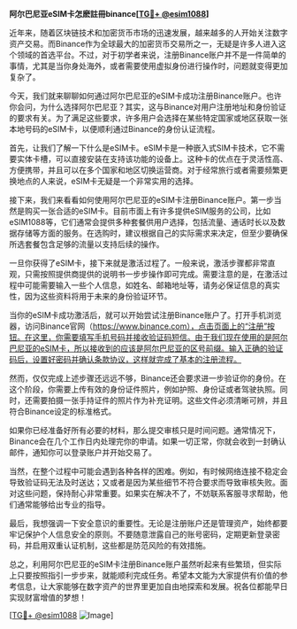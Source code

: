 **阿尔巴尼亚eSIM卡怎麽註冊binance[[TG💪+ @esim1088](https://t.me/s/esim1088)]**

近年来，随着区块链技术和加密货币市场的迅速发展，越来越多的人开始关注数字资产交易。而Binance作为全球最大的加密货币交易所之一，无疑是许多人进入这个领域的首选平台。不过，对于初学者来说，注册Binance账户并不是一件简单的事情，尤其是当你身处海外，或者需要使用虚拟身份进行操作时，问题就变得更加复杂了。

今天，我们就来聊聊如何通过阿尔巴尼亚的eSIM卡成功注册Binance账户。也许你会问，为什么选择阿尔巴尼亚？其实，这与Binance对用户注册地址和身份验证的要求有关。为了满足这些要求，许多用户会选择在某些特定国家或地区获取一张本地号码的eSIM卡，以便顺利通过Binance的身份认证流程。

首先，让我们了解一下什么是eSIM卡。eSIM卡是一种嵌入式SIM卡技术，它不需要实体卡槽，可以直接安装在支持该功能的设备上。这种卡的优点在于灵活性高、方便携带，并且可以在多个国家和地区切换运营商。对于经常旅行或者需要频繁更换地点的人来说，eSIM卡无疑是一个非常实用的选择。

接下来，我们来看看如何使用阿尔巴尼亚的eSIM卡注册Binance账户。第一步当然是购买一张合适的eSIM卡。目前市面上有许多提供eSIM服务的公司，比如eSIM1088等，它们通常会提供多种套餐供用户选择，包括流量、通话时长以及数据存储等方面的服务。在选购时，建议根据自己的实际需求来决定，但至少要确保所选套餐包含足够的流量以支持后续的操作。

一旦你获得了eSIM卡，接下来就是激活过程了。一般来说，激活步骤都非常直观，只需按照提供商提供的说明书一步步操作即可完成。需要注意的是，在激活过程中可能需要输入一些个人信息，如姓名、邮箱地址等，请务必保证信息的真实性，因为这些资料将用于未来的身份验证环节。

当你的eSIM卡成功激活后，就可以开始尝试注册Binance账户了。打开手机浏览器，访问Binance官网（https://www.binance.com），点击页面上的“注册”按钮。在这里，你需要填写手机号码并接收验证码短信。由于我们现在使用的是阿尔巴尼亚的eSIM卡，所以接收到的应该是阿尔巴尼亚的区号前缀。输入正确的验证码后，设置好密码并确认条款协议，这样就完成了基本的注册流程。

然而，仅仅完成上述步骤还远远不够，Binance还会要求进一步验证你的身份。在这个阶段，你需要上传有效的身份证件照片，例如护照、身份证或者驾驶执照。同时，还需要拍摄一张手持证件的照片作为补充证明。这些文件必须清晰可辨，并且符合Binance设定的标准格式。

如果你已经准备好所有必要的材料，那么提交审核只是时间问题。通常情况下，Binance会在几个工作日内处理完你的申请。如果一切正常，你就会收到一封确认邮件，通知你可以登录账户并开始交易了。

当然，在整个过程中可能会遇到各种各样的困难。例如，有时候网络连接不稳定会导致验证码无法及时送达；又或者是因为某些细节不符合要求而导致审核失败。面对这些问题，保持耐心非常重要。如果实在解决不了，不妨联系客服寻求帮助，他们通常能够给出专业的指导。

最后，我想强调一下安全意识的重要性。无论是注册账户还是管理资产，始终都要牢记保护个人信息安全的原则。不要随意泄露自己的账号密码，定期更新登录密码，并启用双重认证机制，这些都是防范风险的有效措施。

总之，利用阿尔巴尼亚的eSIM卡注册Binance账户虽然听起来有些繁琐，但实际上只要按照指引一步步来，就能顺利完成任务。希望本文能为大家提供有价值的参考信息，让大家能够在数字资产的世界里更加自由地探索和发展。祝各位都能早日实现财富增值的梦想！

[[TG💪+ @esim1088](https://t.me/s/esim1088) ![Image](https://i.postimg.cc/4NQfJmqS/Snipaste-2025-05-13-00-14-12.png)]